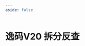```yaml
---
aside: false
---
```

<script setup>
    import Search from "@/search/FetchSearch.vue"
    import {high} from "../high.ts"
</script>

# 逸码V20 拆分反查

<Search  zigenFont="kaiti-yima" id="v20" :high/>
